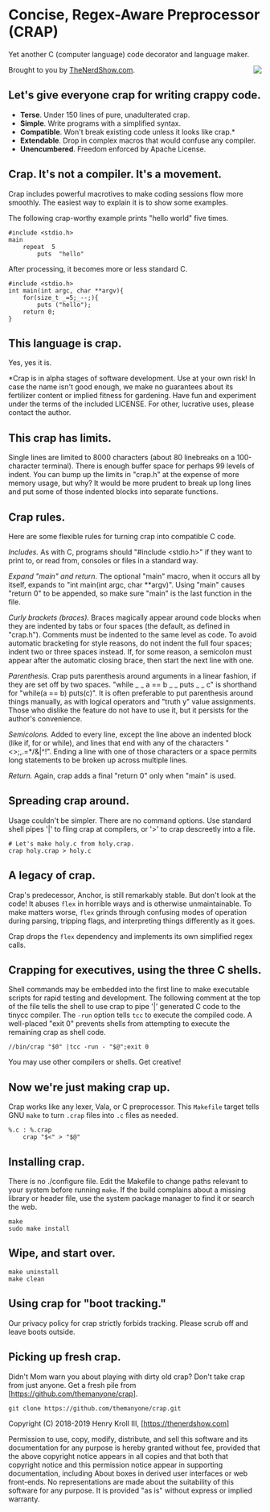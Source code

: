 # Concise, Regex-Aware Preprocessor (CRAP)
Yet another C (computer language) code decorator and language maker.

<img style="float:right" src="https://eyeopeners.design/emoticons/faces/emoticon_pile-of-poop.png">Brought to you by [TheNerdShow.com](http://thenerdshow.com).

## Let's give everyone crap for writing crappy code.

* **Terse**. Under 150 lines of pure, unadulterated crap.
* **Simple**. Write programs with a simplified syntax.
* **Compatible**. Won't break existing code unless it looks like crap.*
* **Extendable**. Drop in complex macros that would confuse any compiler.
* **Unencumbered**. Freedom enforced by Apache License.

## Crap. It's not a compiler. It's a movement.

Crap includes powerful macrotives to make coding sessions flow more smoothly. 
The easiest way to explain it is to show some examples.

The following crap-worthy example prints "hello world" five times.

```
#include <stdio.h>
main
    repeat  5
        puts  "hello"
```

After processing, it becomes more or less standard C.

```
#include <stdio.h>
int main(int argc, char **argv){
    for(size_t _=5;_--;){
        puts ("hello");
    return 0;
}
```

## This language is crap.

Yes, yes it is.

*Crap is in alpha stages of software development. Use at your own risk! In case 
the name isn't good enough, we make no guarantees about its fertilizer content 
or implied fitness for gardening. Have fun and experiment under the terms of the 
included LICENSE. For other, lucrative uses, please contact the author.

## This crap has limits.

Single lines are limited to 8000 characters (about 80 linebreaks on a 
100-character terminal). There is enough buffer space for perhaps 99 levels of 
indent. You can bump up the limits in "crap.h" at the expense of more memory 
usage, but why? It would be more prudent to break up long lines and put some of 
those indented blocks into separate functions.

## Crap rules.

Here are some flexible rules for turning crap into compatible C code.

*Includes.* As with C, programs should "#include <stdio.h>" if they want to 
print to, or read from, consoles or files in a standard way.

*Expand "main" and return*. The optional "main" macro, when it occurs all by 
itself, expands to "int main(int argc, char **argv)". Using "main" causes 
"return 0" to be appended, so make sure "main" is the last function in the file.

*Curly brackets (braces).* Braces magically appear around code blocks when they 
are indented by tabs or four spaces (the default, as defined in "crap.h"). 
Comments must be indented to the same level as code. To avoid automatic 
bracketing for style reasons, do not indent the full four spaces; indent two or 
three spaces instead. If, for some reason, a semicolon must appear after the 
automatic closing brace, then start the next line with one.

*Parenthesis.* Crap puts parenthesis around arguments in a linear fashion, if 
they are set off by two spaces. "while _ _ a == b _ _ puts _ _ c" is shorthand 
for "while(a == b) puts(c)". It is often preferable to put parenthesis around 
things manually, as with logical operators and "truth y" value assignments. Those 
who dislike the feature do not have to use it, but it persists for the author's 
convenience.

*Semicolons.* Added to every line, except the line above an indented block (like 
if, for or while), and lines that end with any of the characters 
"<>;,.=*/&|^!". Ending a line with one of those characters or a space permits 
long statements to be broken up across multiple lines.

*Return.* Again, crap adds a final "return 0" only when "main" is used.

## Spreading crap around.

Usage couldn't be simpler. There are no command options. Use standard shell 
pipes '|' to fling crap at compilers, or '>' to crap descreetly into a file.

```
# Let's make holy.c from holy.crap.
crap holy.crap > holy.c
```

## A legacy of crap.

Crap's predecessor, Anchor, is still remarkably stable. But don't look at the 
code! It abuses `flex` in horrible ways and is otherwise unmaintainable. To make 
matters worse, `flex` grinds through confusing modes of operation during 
parsing, tripping flags, and interpreting things differently as it goes.

Crap drops the `flex` dependency and implements its own simplified regex calls.

## Crapping for executives, using the three C shells.

Shell commands may be embedded into the first line to make executable scripts 
for rapid testing and development. The following comment at the top of the file 
tells the shell to use crap to pipe '|' generated C code to the tinycc compiler. 
The `-run` option tells `tcc` to execute the compiled code. A well-placed "exit 
0" prevents shells from attempting to execute the remaining crap as shell code.

```
//bin/crap "$0" |tcc -run - "$@";exit 0
```

You may use other compilers or shells. Get creative!

## Now we're just making crap up.

Crap works like any lexer, Vala, or C preprocessor. This `Makefile` target tells 
GNU `make` to turn `.crap` files into `.c` files as needed.

```
%.c : %.crap
    crap "$<" > "$@"
```

## Installing crap.

There is no ./configure file. Edit the Makefile to change paths 
relevant to your system before running `make`. If the build complains 
about a missing library or header file, use the system package manager 
to find it or search the web.

```
make
sudo make install
```

## Wipe, and start over.

```
make uninstall
make clean
```

## Using crap for "boot tracking."

Our privacy policy for crap strictly forbids tracking. Please scrub off and leave boots outside.

## Picking up fresh crap.

Didn't Mom warn you about playing with dirty old crap? Don't take crap from just 
anyone. Get a fresh pile from [https://github.com/themanyone/crap].

`git clone https://github.com/themanyone/crap.git`

Copyright (C) 2018-2019 Henry Kroll III, [https://thenerdshow.com]

Permission to use, copy, modify, distribute, and sell this software and its 
documentation for any purpose is hereby granted without fee, provided that the 
above copyright notice appears in all copies and that both that copyright notice 
and this permission notice appear in supporting documentation, including About 
boxes in derived user interfaces or web front-ends. No representations are made 
about the suitability of this software for any purpose. It is provided "as is" 
without express or implied warranty.
